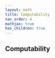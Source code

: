 ```yaml
---
layout: math
title: Computability
nav_order: 4
mathjax: true
has_children: true
---
```


## Computability
